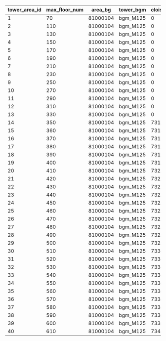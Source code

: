 |tower_area_id|max_floor_num|area_bg|tower_bgm|cloister_quest_id|
| --- | --- | --- | --- | --- |
|1|70|81000104|bgm_M125|0|
|2|110|81000104|bgm_M125|0|
|3|130|81000104|bgm_M125|0|
|4|150|81000104|bgm_M125|0|
|5|170|81000104|bgm_M125|0|
|6|190|81000104|bgm_M125|0|
|7|210|81000104|bgm_M125|0|
|8|230|81000104|bgm_M125|0|
|9|250|81000104|bgm_M125|0|
|10|270|81000104|bgm_M125|0|
|11|290|81000104|bgm_M125|0|
|12|310|81000104|bgm_M125|0|
|13|330|81000104|bgm_M125|0|
|14|350|81000104|bgm_M125|73140350|
|15|360|81000104|bgm_M125|73150360|
|16|370|81000104|bgm_M125|73160370|
|17|380|81000104|bgm_M125|73170380|
|18|390|81000104|bgm_M125|73180390|
|19|400|81000104|bgm_M125|73190400|
|20|410|81000104|bgm_M125|73200410|
|21|420|81000104|bgm_M125|73210420|
|22|430|81000104|bgm_M125|73220430|
|23|440|81000104|bgm_M125|73230440|
|24|450|81000104|bgm_M125|73240450|
|25|460|81000104|bgm_M125|73250460|
|26|470|81000104|bgm_M125|73260470|
|27|480|81000104|bgm_M125|73270480|
|28|490|81000104|bgm_M125|73280490|
|29|500|81000104|bgm_M125|73290500|
|30|510|81000104|bgm_M125|73300510|
|31|520|81000104|bgm_M125|73310520|
|32|530|81000104|bgm_M125|73320530|
|33|540|81000104|bgm_M125|73330540|
|34|550|81000104|bgm_M125|73340550|
|35|560|81000104|bgm_M125|73350560|
|36|570|81000104|bgm_M125|73360570|
|37|580|81000104|bgm_M125|73370580|
|38|590|81000104|bgm_M125|73380590|
|39|600|81000104|bgm_M125|73390600|
|40|610|81000104|bgm_M125|73400610|